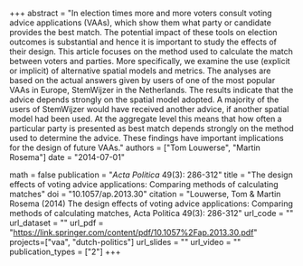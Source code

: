 +++
abstract = "In election times more and more voters consult voting advice applications (VAAs), which show them what party or candidate provides the best match. The potential impact of these tools on election outcomes is substantial and hence it is important to study the effects of their design. This article focuses on the method used to calculate the match between voters and parties. More specifically, we examine the use (explicit or implicit) of alternative spatial models and metrics. The analyses are based on the actual answers given by users of one of the most popular VAAs in Europe, StemWijzer in the Netherlands. The results indicate that the advice depends strongly on the spatial model adopted. A majority of the users of StemWijzer would have received another advice, if another spatial model had been used. At the aggregate level this means that how often a particular party is presented as best match depends strongly on the method used to determine the advice. These findings have important implications for the design of future VAAs."
authors = ["Tom Louwerse", "Martin Rosema"]
date = "2014-07-01"

math = false
publication = "*Acta Politica* 49(3): 286-312"
title = "The design effects of voting advice applications: Comparing methods of calculating matches"
doi = "10.1057/ap.2013.30"
citation = "Louwerse, Tom & Martin Rosema (2014) The design effects of voting advice applications: Comparing methods of calculating matches, Acta Politica 49(3): 286-312"
url_code = ""
url_dataset = ""
url_pdf = "https://link.springer.com/content/pdf/10.1057%2Fap.2013.30.pdf"
projects=["vaa", "dutch-politics"]
url_slides = ""
url_video = ""
publication_types = ["2"]
+++
